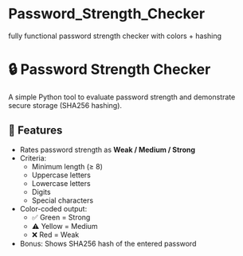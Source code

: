 # Password_Strength_Checker
fully functional password strength checker with colors + hashing
# 🔒 Password Strength Checker

A simple Python tool to evaluate password strength and demonstrate secure storage (SHA256 hashing).

## 🚀 Features
- Rates password strength as **Weak / Medium / Strong**
- Criteria:
  - Minimum length (≥ 8)
  - Uppercase letters
  - Lowercase letters
  - Digits
  - Special characters
- Color-coded output:
  - ✅ Green = Strong
  - ⚠️ Yellow = Medium
  - ❌ Red = Weak
- Bonus: Shows SHA256 hash of the entered password


